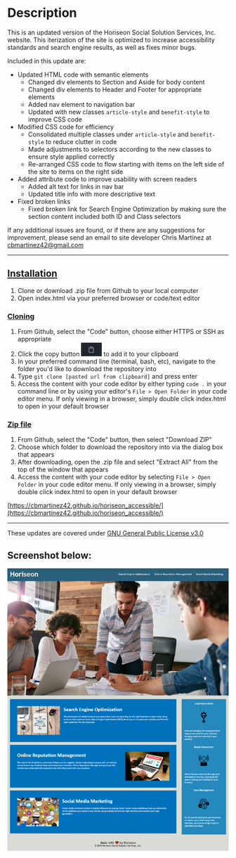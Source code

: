 # Description

This is an updated version of the Horiseon Social Solution Services, Inc. website. This iterization of the site is optimized to increase accessibility standards and search engine results, as well as fixes minor bugs. 

Included in this update are:
* Updated HTML code with semantic elements
    * Changed div elements to Section and Aside for body content
    * Changed div elements to Header and Footer for appropriate elements
    * Added nav element to navigation bar
    * Updated with new classes `article-style` and `benefit-style` to improve CSS code
* Modified CSS code for efficiency
    * Consolidated multiple classes under `article-style` and `benefit-style` to reduce clutter in code
    * Made adjustments to selectors according to the new classes to ensure style applied correctly
    * Re-arranged CSS code to flow starting with items on the left side of the site to items on the right side
* Added attribute code to improve usability with screen readers
    * Added alt text for links in nav bar
    * Updated title info with more descriptive text
* Fixed broken links
    * Fixed broken link for Search Engine Optimization by making sure the section content included both ID and Class selectors 

If any additional issues are found, or if there are any suggestions for improvement, please send an email to site developer Chris Martinez at cbmartinez42@gmail.com

---

## <ins>Installation</ins>
1.  Clone or download .zip file from Github to your local computer
2.  Open index.html via your preferred browser or code/text editor

### <ins>Cloning</ins>
1. From Github, select the "Code" button, choose either HTTPS or SSH as appropriate
2. Click the copy button <img src="./assets/images/copy-button.PNG"> to add it to your clipboard
3. In your preferred command line (terminal, bash, etc), navigate to the folder you'd like to download the repository into
4. Type `git clone [pasted url from clipboard]` and press enter
5. Access the content with your code editor by either typing `code .` in your command line or by using your editor's `File > Open Folder` in your code editor menu. If only viewing in a browser, simply double click index.html to open in your default browser


### <ins>Zip file</ins>
1. From Github, select the "Code" button, then select "Download ZIP"
2. Choose which folder to download the repository into via the dialog box that appears
3. After downloading, open the .zip file and select "Extract All" from the top of the window that appears
4. Access the content with your code editor by selecting `File > Open Folder` in your code editor menu. If only viewing in a browser, simply double click index.html to open in your default browser

[https://cbmartinez42.github.io/horiseon_accessible/](https://cbmartinez42.github.io/horiseon_accessible/)

---

These updates are covered under [GNU General Public License v3.0](./COPYING.txt)

## Screenshot below:

<img src="./assets/images/horiseon-screenshot.PNG">

